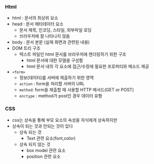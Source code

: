### Html

* html : 문서의 최상위 요소
* head : 문서 메타데이터 요소
  * 문서 제목, 인코딩, 스타일, 외부파일 로딩
  * 브라우저에 잘 나타나지 않음
* body : 문서 본문 (실제 화면과 관련된 내용)
* DOM 트리 구조
  * 텍스트 파일인 html 문서를 브라우저에 렌더링하기 위한 구조
    * html 문서에 대한 모델을 구성함
    * html 문서 내의 각 요소에 접근/수정에 필요한 프로퍼티와 메소드 제공
* `<form>`
  * 정보(데이터)를 서버에 제출하기 위한 영역
  * `action` : form을 처리할 서버의 URL
  * `method`: form을 제출할 때 사용할 HTTP 메서드(GET or POST)
  * `enctype` : method가 post인 경우 데이터 유형

### CSS

* css는 상속을 통해 부모 요소의 속성을 자식에게 상속하지만
* 상속이 되는 것과 안되는 것이 있다
  * 상속 되는 것
    * Text 관련 요소(font,color)
  * 상속 되지 않는 것
    * box model 관련 요소
    * position 관련 요소

